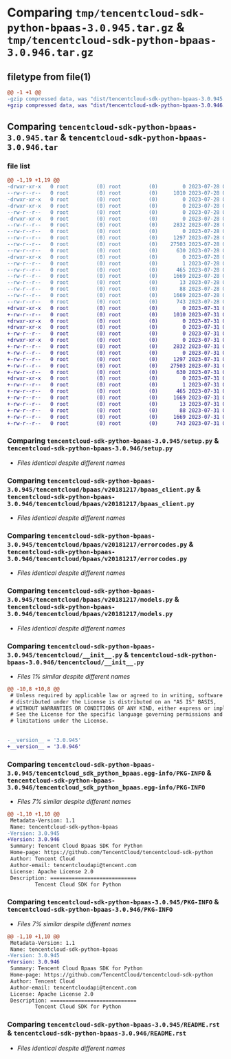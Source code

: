 # Comparing `tmp/tencentcloud-sdk-python-bpaas-3.0.945.tar.gz` & `tmp/tencentcloud-sdk-python-bpaas-3.0.946.tar.gz`

## filetype from file(1)

```diff
@@ -1 +1 @@
-gzip compressed data, was "dist/tencentcloud-sdk-python-bpaas-3.0.945.tar", last modified: Fri Jul 28 00:22:25 2023, max compression
+gzip compressed data, was "dist/tencentcloud-sdk-python-bpaas-3.0.946.tar", last modified: Mon Jul 31 00:20:24 2023, max compression
```

## Comparing `tencentcloud-sdk-python-bpaas-3.0.945.tar` & `tencentcloud-sdk-python-bpaas-3.0.946.tar`

### file list

```diff
@@ -1,19 +1,19 @@
-drwxr-xr-x   0 root         (0) root         (0)        0 2023-07-28 00:22:25.000000 tencentcloud-sdk-python-bpaas-3.0.945/
--rw-r--r--   0 root         (0) root         (0)     1010 2023-07-28 00:22:25.000000 tencentcloud-sdk-python-bpaas-3.0.945/setup.py
-drwxr-xr-x   0 root         (0) root         (0)        0 2023-07-28 00:22:25.000000 tencentcloud-sdk-python-bpaas-3.0.945/tencentcloud/
-drwxr-xr-x   0 root         (0) root         (0)        0 2023-07-28 00:22:25.000000 tencentcloud-sdk-python-bpaas-3.0.945/tencentcloud/bpaas/
--rw-r--r--   0 root         (0) root         (0)        0 2023-07-28 00:22:25.000000 tencentcloud-sdk-python-bpaas-3.0.945/tencentcloud/bpaas/__init__.py
-drwxr-xr-x   0 root         (0) root         (0)        0 2023-07-28 00:22:25.000000 tencentcloud-sdk-python-bpaas-3.0.945/tencentcloud/bpaas/v20181217/
--rw-r--r--   0 root         (0) root         (0)     2832 2023-07-28 00:22:25.000000 tencentcloud-sdk-python-bpaas-3.0.945/tencentcloud/bpaas/v20181217/bpaas_client.py
--rw-r--r--   0 root         (0) root         (0)        0 2023-07-28 00:22:25.000000 tencentcloud-sdk-python-bpaas-3.0.945/tencentcloud/bpaas/v20181217/__init__.py
--rw-r--r--   0 root         (0) root         (0)     1297 2023-07-28 00:22:25.000000 tencentcloud-sdk-python-bpaas-3.0.945/tencentcloud/bpaas/v20181217/errorcodes.py
--rw-r--r--   0 root         (0) root         (0)    27503 2023-07-28 00:22:25.000000 tencentcloud-sdk-python-bpaas-3.0.945/tencentcloud/bpaas/v20181217/models.py
--rw-r--r--   0 root         (0) root         (0)      630 2023-07-28 00:22:25.000000 tencentcloud-sdk-python-bpaas-3.0.945/tencentcloud/__init__.py
-drwxr-xr-x   0 root         (0) root         (0)        0 2023-07-28 00:22:25.000000 tencentcloud-sdk-python-bpaas-3.0.945/tencentcloud_sdk_python_bpaas.egg-info/
--rw-r--r--   0 root         (0) root         (0)        1 2023-07-28 00:22:25.000000 tencentcloud-sdk-python-bpaas-3.0.945/tencentcloud_sdk_python_bpaas.egg-info/dependency_links.txt
--rw-r--r--   0 root         (0) root         (0)      465 2023-07-28 00:22:25.000000 tencentcloud-sdk-python-bpaas-3.0.945/tencentcloud_sdk_python_bpaas.egg-info/SOURCES.txt
--rw-r--r--   0 root         (0) root         (0)     1669 2023-07-28 00:22:25.000000 tencentcloud-sdk-python-bpaas-3.0.945/tencentcloud_sdk_python_bpaas.egg-info/PKG-INFO
--rw-r--r--   0 root         (0) root         (0)       13 2023-07-28 00:22:25.000000 tencentcloud-sdk-python-bpaas-3.0.945/tencentcloud_sdk_python_bpaas.egg-info/top_level.txt
--rw-r--r--   0 root         (0) root         (0)       88 2023-07-28 00:22:25.000000 tencentcloud-sdk-python-bpaas-3.0.945/setup.cfg
--rw-r--r--   0 root         (0) root         (0)     1669 2023-07-28 00:22:25.000000 tencentcloud-sdk-python-bpaas-3.0.945/PKG-INFO
--rw-r--r--   0 root         (0) root         (0)      743 2023-07-28 00:22:25.000000 tencentcloud-sdk-python-bpaas-3.0.945/README.rst
+drwxr-xr-x   0 root         (0) root         (0)        0 2023-07-31 00:20:24.000000 tencentcloud-sdk-python-bpaas-3.0.946/
+-rw-r--r--   0 root         (0) root         (0)     1010 2023-07-31 00:20:24.000000 tencentcloud-sdk-python-bpaas-3.0.946/setup.py
+drwxr-xr-x   0 root         (0) root         (0)        0 2023-07-31 00:20:24.000000 tencentcloud-sdk-python-bpaas-3.0.946/tencentcloud/
+drwxr-xr-x   0 root         (0) root         (0)        0 2023-07-31 00:20:24.000000 tencentcloud-sdk-python-bpaas-3.0.946/tencentcloud/bpaas/
+-rw-r--r--   0 root         (0) root         (0)        0 2023-07-31 00:20:24.000000 tencentcloud-sdk-python-bpaas-3.0.946/tencentcloud/bpaas/__init__.py
+drwxr-xr-x   0 root         (0) root         (0)        0 2023-07-31 00:20:24.000000 tencentcloud-sdk-python-bpaas-3.0.946/tencentcloud/bpaas/v20181217/
+-rw-r--r--   0 root         (0) root         (0)     2832 2023-07-31 00:20:24.000000 tencentcloud-sdk-python-bpaas-3.0.946/tencentcloud/bpaas/v20181217/bpaas_client.py
+-rw-r--r--   0 root         (0) root         (0)        0 2023-07-31 00:20:24.000000 tencentcloud-sdk-python-bpaas-3.0.946/tencentcloud/bpaas/v20181217/__init__.py
+-rw-r--r--   0 root         (0) root         (0)     1297 2023-07-31 00:20:24.000000 tencentcloud-sdk-python-bpaas-3.0.946/tencentcloud/bpaas/v20181217/errorcodes.py
+-rw-r--r--   0 root         (0) root         (0)    27503 2023-07-31 00:20:24.000000 tencentcloud-sdk-python-bpaas-3.0.946/tencentcloud/bpaas/v20181217/models.py
+-rw-r--r--   0 root         (0) root         (0)      630 2023-07-31 00:20:24.000000 tencentcloud-sdk-python-bpaas-3.0.946/tencentcloud/__init__.py
+drwxr-xr-x   0 root         (0) root         (0)        0 2023-07-31 00:20:24.000000 tencentcloud-sdk-python-bpaas-3.0.946/tencentcloud_sdk_python_bpaas.egg-info/
+-rw-r--r--   0 root         (0) root         (0)        1 2023-07-31 00:20:24.000000 tencentcloud-sdk-python-bpaas-3.0.946/tencentcloud_sdk_python_bpaas.egg-info/dependency_links.txt
+-rw-r--r--   0 root         (0) root         (0)      465 2023-07-31 00:20:24.000000 tencentcloud-sdk-python-bpaas-3.0.946/tencentcloud_sdk_python_bpaas.egg-info/SOURCES.txt
+-rw-r--r--   0 root         (0) root         (0)     1669 2023-07-31 00:20:24.000000 tencentcloud-sdk-python-bpaas-3.0.946/tencentcloud_sdk_python_bpaas.egg-info/PKG-INFO
+-rw-r--r--   0 root         (0) root         (0)       13 2023-07-31 00:20:24.000000 tencentcloud-sdk-python-bpaas-3.0.946/tencentcloud_sdk_python_bpaas.egg-info/top_level.txt
+-rw-r--r--   0 root         (0) root         (0)       88 2023-07-31 00:20:24.000000 tencentcloud-sdk-python-bpaas-3.0.946/setup.cfg
+-rw-r--r--   0 root         (0) root         (0)     1669 2023-07-31 00:20:24.000000 tencentcloud-sdk-python-bpaas-3.0.946/PKG-INFO
+-rw-r--r--   0 root         (0) root         (0)      743 2023-07-31 00:20:24.000000 tencentcloud-sdk-python-bpaas-3.0.946/README.rst
```

### Comparing `tencentcloud-sdk-python-bpaas-3.0.945/setup.py` & `tencentcloud-sdk-python-bpaas-3.0.946/setup.py`

 * *Files identical despite different names*

### Comparing `tencentcloud-sdk-python-bpaas-3.0.945/tencentcloud/bpaas/v20181217/bpaas_client.py` & `tencentcloud-sdk-python-bpaas-3.0.946/tencentcloud/bpaas/v20181217/bpaas_client.py`

 * *Files identical despite different names*

### Comparing `tencentcloud-sdk-python-bpaas-3.0.945/tencentcloud/bpaas/v20181217/errorcodes.py` & `tencentcloud-sdk-python-bpaas-3.0.946/tencentcloud/bpaas/v20181217/errorcodes.py`

 * *Files identical despite different names*

### Comparing `tencentcloud-sdk-python-bpaas-3.0.945/tencentcloud/bpaas/v20181217/models.py` & `tencentcloud-sdk-python-bpaas-3.0.946/tencentcloud/bpaas/v20181217/models.py`

 * *Files identical despite different names*

### Comparing `tencentcloud-sdk-python-bpaas-3.0.945/tencentcloud/__init__.py` & `tencentcloud-sdk-python-bpaas-3.0.946/tencentcloud/__init__.py`

 * *Files 1% similar despite different names*

```diff
@@ -10,8 +10,8 @@
 # Unless required by applicable law or agreed to in writing, software
 # distributed under the License is distributed on an "AS IS" BASIS,
 # WITHOUT WARRANTIES OR CONDITIONS OF ANY KIND, either express or implied.
 # See the License for the specific language governing permissions and
 # limitations under the License.
 
 
-__version__ = '3.0.945'
+__version__ = '3.0.946'
```

### Comparing `tencentcloud-sdk-python-bpaas-3.0.945/tencentcloud_sdk_python_bpaas.egg-info/PKG-INFO` & `tencentcloud-sdk-python-bpaas-3.0.946/tencentcloud_sdk_python_bpaas.egg-info/PKG-INFO`

 * *Files 7% similar despite different names*

```diff
@@ -1,10 +1,10 @@
 Metadata-Version: 1.1
 Name: tencentcloud-sdk-python-bpaas
-Version: 3.0.945
+Version: 3.0.946
 Summary: Tencent Cloud Bpaas SDK for Python
 Home-page: https://github.com/TencentCloud/tencentcloud-sdk-python
 Author: Tencent Cloud
 Author-email: tencentcloudapi@tencent.com
 License: Apache License 2.0
 Description: ============================
         Tencent Cloud SDK for Python
```

### Comparing `tencentcloud-sdk-python-bpaas-3.0.945/PKG-INFO` & `tencentcloud-sdk-python-bpaas-3.0.946/PKG-INFO`

 * *Files 7% similar despite different names*

```diff
@@ -1,10 +1,10 @@
 Metadata-Version: 1.1
 Name: tencentcloud-sdk-python-bpaas
-Version: 3.0.945
+Version: 3.0.946
 Summary: Tencent Cloud Bpaas SDK for Python
 Home-page: https://github.com/TencentCloud/tencentcloud-sdk-python
 Author: Tencent Cloud
 Author-email: tencentcloudapi@tencent.com
 License: Apache License 2.0
 Description: ============================
         Tencent Cloud SDK for Python
```

### Comparing `tencentcloud-sdk-python-bpaas-3.0.945/README.rst` & `tencentcloud-sdk-python-bpaas-3.0.946/README.rst`

 * *Files identical despite different names*

